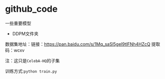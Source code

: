 # github_code
一些重要模型

- DDPM文件夹

数据集地址：链接：https://pan.baidu.com/s/1Mq_saSl5gel9tlFNh4HZcQ 
提取码：wcxv 

注：这只是`CelebA-HQ`的子集

训练方式:`python train.py`